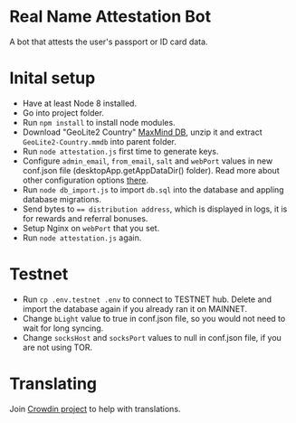 # Real Name Attestation Bot
A bot that attests the user's passport or ID card data.

# Inital setup
* Have at least Node 8 installed.
* Go into project folder.
* Run `npm install` to install node modules.
* Download "GeoLite2 Country" [MaxMind DB](https://dev.maxmind.com/geoip/geoip2/geolite2/), unzip it and extract `GeoLite2-Country.mmdb` into parent folder.
* Run `node attestation.js` first time to generate keys.
* Configure `admin_email`, `from_email`, `salt` and `webPort` values in new conf.json file (desktopApp.getAppDataDir() folder). Read more about other configuration options [there](https://github.com/byteball/headless-obyte#customize).
* Run `node db_import.js` to import `db.sql` into the database and appling database migrations.
* Send bytes to `== distribution address`, which is displayed in logs, it is for rewards and referral bonuses.
* Setup Nginx on `webPort` that you set.
* Run `node attestation.js` again.

# Testnet
* Run `cp .env.testnet .env` to connect to TESTNET hub. Delete and import the database again if you already ran it on MAINNET.
* Change `bLight` value to true in conf.json file, so you would not need to wait for long syncing.
* Change `socksHost` and `socksPort` values to null in conf.json file, if you are not using TOR.

# Translating
Join [Crowdin project](https://crowdin.com/project/byteball-betting-bot) to help with translations.